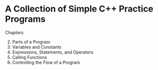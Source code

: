 # A Collection of Simple C++ Practice Programs


Chapters

2. Parts of a Program
3. Variables and Constants
4. Expressions, Statements, and Operators
5. Calling Functions
6. Controlling the Flow of a Program